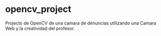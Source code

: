# opencv_project
Projecto de OpenCV de una camara de denuncias utilizando una Camara Web y la creatividad del profesor.
